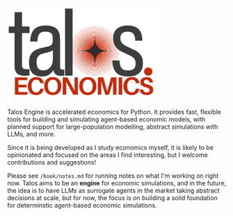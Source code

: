 <img src="assets/logo.png" alt="talos_logo" width="350">

Talos Engine is accelerated economics for Python. It provides fast, flexible tools for building and simulating agent-based economic models, with planned support for large-population modelling, abstract simulations with LLMs, and more. 

Since it is being developed as I study economics myself, it is likely to be opinionated and focused on the areas I find interesting, but I welcome contributions and suggestions!

Please see `/book/notes.md` for running notes on what I'm working on right now. Talos aims to be an **engine** for economic simulations, and in the future, the idea is to have LLMs as surrogate agents in the market taking abstract decisions at scale, but for now, the focus is on building a solid foundation for determinstic agent-based economic simulations. 


